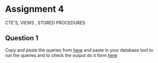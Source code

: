 # Assignment 4
CTE'S, VIEWS , STORED PROCEDURES


## Question 1

Copy and paste the queries from [here](https://github.com/jayan058/database-assignments/blob/assignment-4/assignment-four/assignment-four-queries-only.txt) and paste in your database tool to run the queries and to check the output do it form [here](https://surf-zone-dea.notion.site/Assignment-4-5fc3c632456f4dd194995acb6e41e417?pvs=4)

